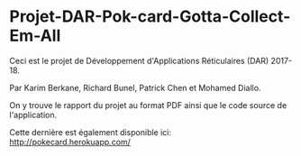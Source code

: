# Projet-DAR-Pok-card-Gotta-Collect-Em-All

Ceci est le projet de Développement d'Applications Réticulaires (DAR) 2017-18.

Par Karim Berkane, Richard Bunel, Patrick Chen et Mohamed Diallo.

On y trouve le rapport du projet au format PDF ainsi que le code source de l'application.

Cette dernière est également disponible ici: http://pokecard.herokuapp.com/
